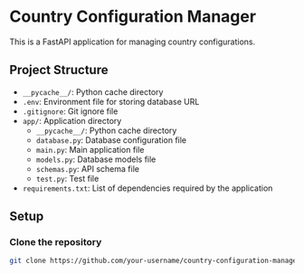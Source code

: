 Country Configuration Manager
=============================

This is a FastAPI application for managing country configurations.

Project Structure
-----------------

* `__pycache__/`: Python cache directory
* `.env`: Environment file for storing database URL
* `.gitignore`: Git ignore file
* `app/`: Application directory
	+ `__pycache__/`: Python cache directory
	+ `database.py`: Database configuration file
	+ `main.py`: Main application file
	+ `models.py`: Database models file
	+ `schemas.py`: API schema file
	+ `test.py`: Test file
* `requirements.txt`: List of dependencies required by the application

Setup
-----

### Clone the repository

```bash
git clone https://github.com/your-username/country-configuration-manager.git
